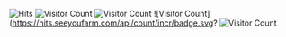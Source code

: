 ![Hits](https://hits.seeyoufarm.com/api/count/incr/badge.svg?url=https%3A%2F%2Fgithub.com%2F{username}%2F{repo-name}&count_bg=%2379C83D&title_bg=%23555555&icon=&icon_color=%23E7E7E7&title=hits&edge_flat=false)
![Visitor Count](https://visitor-badge.laobi.icu/badge?page_id={username}.{repo-name})
![Visitor Count](https://profile-counter.glitch.me/{username}/count.svg)
![Visitor Count](https://hits.seeyoufarm.com/api/count/incr/badge.svg?
![Visitor Count](https://hits.seeyoufarm.com/api/count/incr/badge.svg?url=https%3A%2F%2Fgithub.com%2Fyourusername%2Fyourreponame&count_bg=%2379C83D&title_bg=%23555555&icon=&icon_color=%23E7E7E7&title=hits&edge_flat=false)
<!--
**jayanthmani8045/jayanthmani8045** is a ✨ _special_ ✨ repository because its `README.md` (this file) appears on your GitHub profile.

Here are some ideas to get you started:

- 🔭 I’m currently working on ...
- 🌱 I’m currently learning ...
- 👯 I’m looking to collaborate on ...
- 🤔 I’m looking for help with ...
- 💬 Ask me about ...
- 📫 How to reach me: ...
- 😄 Pronouns: ...
- ⚡ Fun fact: ...
-->
